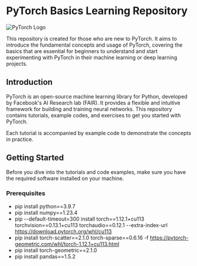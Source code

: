 # PyTorch Basics Learning Repository

![PyTorch Logo]([path/to/the/pytorch-logo.png](https://www.google.com/imgres?imgurl=https%3A%2F%2Fmiro.medium.com%2Fv2%2Fresize%3Afit%3A512%2F0*wtNmf_1aQR8OBGMJ.png&tbnid=aYM4mLJOI7rB7M&vet=12ahUKEwiyjqSG8-SEAxX6WvUHHb1WD7sQMygCegQIARBW..i&imgrefurl=https%3A%2F%2Fmedium.com%2F%40hxu296%2Fa-trip-to-kernels-understanding-pytorchs-internal-architecture-fc955aafd54c&docid=-CdPytvp-AeVAM&w=512&h=256&q=pytorch&ved=2ahUKEwiyjqSG8-SEAxX6WvUHHb1WD7sQMygCegQIARBW))

This repository is created for those who are new to PyTorch. It aims to introduce the fundamental concepts and usage of PyTorch, covering the basics that are essential for beginners to understand and start experimenting with PyTorch in their machine learning or deep learning projects.

## Introduction

PyTorch is an open-source machine learning library for Python, developed by Facebook's AI Research lab (FAIR). It provides a flexible and intuitive framework for building and training neural networks. This repository contains tutorials, example codes, and exercises to get you started with PyTorch.

Each tutorial is accompanied by example code to demonstrate the concepts in practice.

## Getting Started

Before you dive into the tutorials and code examples, make sure you have the required software installed on your machine.

### Prerequisites

- pip install python==3.9.7
- pip install numpy==1.23.4
- pip --default-timeout=300 install torch==1.12.1+cu113 torchvision==0.13.1+cu113 torchaudio==0.12.1 --extra-index-url https://download.pytorch.org/whl/cu113
- pip install torch-scatter==2.1.0 torch-sparse==0.6.16 -f https://pytorch-geometric.com/whl/torch-1.12.1+cu113.html
- pip install torch-geometric==2.1.0
- pip install pandas==1.5.2




